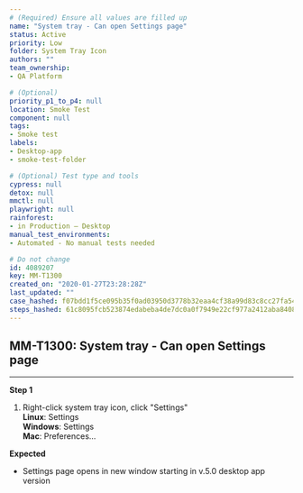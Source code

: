 ```yaml
---
# (Required) Ensure all values are filled up
name: "System tray - Can open Settings page"
status: Active
priority: Low
folder: System Tray Icon
authors: ""
team_ownership: 
- QA Platform

# (Optional)
priority_p1_to_p4: null
location: Smoke Test
component: null
tags: 
- Smoke test
labels: 
- Desktop-app
- smoke-test-folder

# (Optional) Test type and tools
cypress: null
detox: null
mmctl: null
playwright: null
rainforest: 
- in Production — Desktop
manual_test_environments: 
- Automated - No manual tests needed

# Do not change
id: 4089207
key: MM-T1300
created_on: "2020-01-27T23:28:28Z"
last_updated: ""
case_hashed: f07bdd1f5ce095b35f0ad03950d3778b32eaa4cf38a99d83c8cc27fa541139f08e4b0ca7bd93f8461c7f687a1fd08de0
steps_hashed: 61c8095fcb523874edabeba4de7dc0a0f7949e22cf977a2412aba8408fb4905a5e233526fe6b3036f95802c0840bc0f4
---
```


<!-- (Auto-generated) Based on frontmatter's "key" and "name" -->

## MM-T1300: System tray - Can open Settings page

---

**Step 1**

1. Right-click system tray icon, click "Settings"
   \
   **Linux**: Settings\
   **Windows**: Settings\
   **Mac**: Preferences...

**Expected**

- Settings page opens in new window starting in v.5.0 desktop app version
